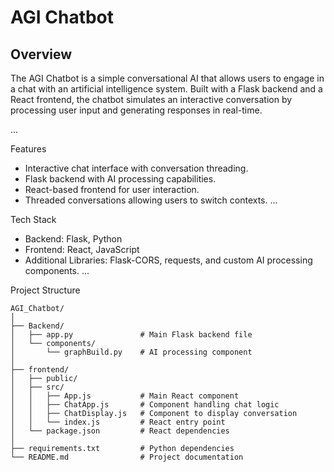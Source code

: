 # AGI Chatbot
## Overview
The AGI Chatbot is a simple conversational AI that allows users to engage in a chat with an artificial intelligence system. Built with a Flask backend and a React frontend, the chatbot simulates an interactive conversation by processing user input and generating responses in real-time.

...

Features
- Interactive chat interface with conversation threading.
- Flask backend with AI processing capabilities.
- React-based frontend for user interaction.
- Threaded conversations allowing users to switch contexts.
...

Tech Stack
- Backend: Flask, Python
- Frontend: React, JavaScript
- Additional Libraries: Flask-CORS, requests, and custom AI processing components.
...

Project Structure
```
AGI_Chatbot/
│
├── Backend/
│   ├── app.py               # Main Flask backend file
│   └── components/
│       └── graphBuild.py    # AI processing component
│
├── frontend/
│   ├── public/
│   ├── src/
│   │   ├── App.js           # Main React component
│   │   ├── ChatApp.js       # Component handling chat logic
│   │   ├── ChatDisplay.js   # Component to display conversation
│   │   └── index.js         # React entry point
│   └── package.json         # React dependencies
│
├── requirements.txt         # Python dependencies
└── README.md                # Project documentation

```

